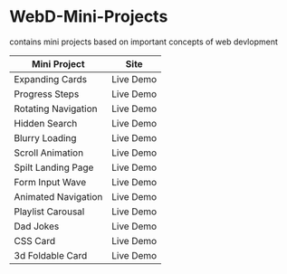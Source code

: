 # WebD-Mini-Projects
contains mini projects based on important concepts of web devlopment

| Mini Project  | Site          |
| ------------- | ------------- |
| Expanding Cards | Live Demo   |
| Progress Steps  | Live Demo   |
| Rotating Navigation | Live Demo |
| Hidden Search | Live Demo  |
| Blurry Loading | Live Demo | 
| Scroll Animation | Live Demo  |
| Spilt Landing Page | Live Demo |
| Form Input Wave | Live Demo |
| Animated Navigation | Live Demo |
| Playlist Carousal | Live Demo |
| Dad Jokes | Live Demo |
| CSS Card  | Live Demo |
| 3d Foldable Card | Live Demo |

